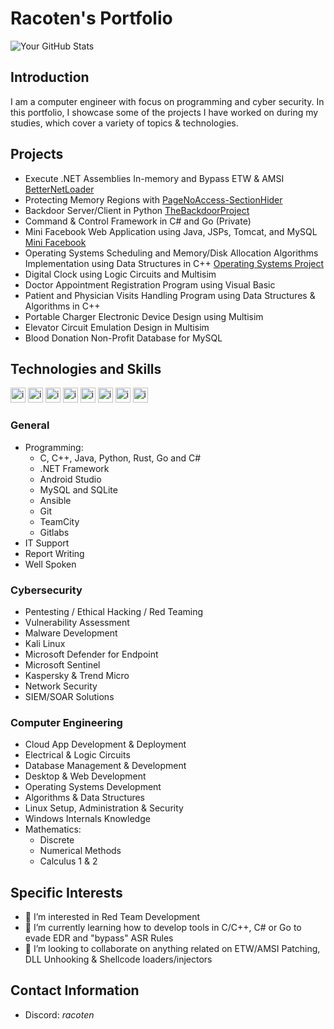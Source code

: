 # Racoten's Portfolio
![Your GitHub Stats](https://github-readme-stats.vercel.app/api?username=racoten&show_icons=true)
## Introduction
I am a computer engineer with focus on programming and cyber security. In this portfolio, I showcase some of the projects I have worked on during my studies, which cover a variety of topics & technologies.

## Projects
- Execute .NET Assemblies In-memory and Bypass ETW & AMSI [BetterNetLoader](https://github.com/racoten/BetterNetLoader)
- Protecting Memory Regions with [PageNoAccess-SectionHider](https://github.com/racoten/PageNoAccess-SectionHider)
- Backdoor Server/Client in Python [TheBackdoorProject](https://github.com/racoten/TheBackdoorProject)
- Command & Control Framework in C# and Go (Private)
- Mini Facebook Web Application using Java, JSPs, Tomcat, and MySQL [Mini Facebook](https://github.com/racoten/ROOT)
- Operating Systems Scheduling and Memory/Disk Allocation Algorithms Implementation using Data Structures in C++ [Operating Systems Project](https://github.com/racoten/Proyecto_Operating_Systems)
- Digital Clock using Logic Circuits and Multisim
- Doctor Appointment Registration Program using Visual Basic
- Patient and Physician Visits Handling Program using Data Structures & Algorithms in C++
- Portable Charger Electronic Device Design using Multisim
- Elevator Circuit Emulation Design in Multisim
- Blood Donation Non-Profit Database for MySQL

## Technologies and Skills
<img src="https://user-images.githubusercontent.com/40224197/229528526-f40e8e34-e0c6-4b91-8d71-794875822a5e.png" alt="image" width="24"/> <img src="https://user-images.githubusercontent.com/40224197/229529377-33155a38-807f-44de-8f2e-7d5c890624d2.png" alt="image" width="24"/> <img src="https://user-images.githubusercontent.com/40224197/229529544-595ca4ae-495c-4fb0-aef6-4cb1108481a4.png" alt="image" width="24"/> <img src="https://user-images.githubusercontent.com/40224197/229529735-c0a4411a-09de-42fc-a43d-3f052bcf3760.png" alt="image" width="24"/> <img src="https://user-images.githubusercontent.com/40224197/229529818-f0c18d93-7a31-4d6b-802e-76ba214ebc63.png" alt="image" width="24"/> <img src="https://user-images.githubusercontent.com/40224197/229530687-3ef1791a-cd02-4cf1-a66e-9930a789af52.png" alt="image" width="24"/> <img src="https://user-images.githubusercontent.com/40224197/229531018-1ea52d32-17d6-43d1-b2e4-1142168429b6.png" alt="image" width="24"/> <img src="https://user-images.githubusercontent.com/40224197/229531380-2710bf2b-2ea7-4c24-be14-1c15238ba3f6.png" alt="image" width="24"/> 

### General
- Programming:
  -   C, C++, Java, Python, Rust, Go and C#
  -   .NET Framework
  -   Android Studio
  -   MySQL and SQLite
  -   Ansible
  -   Git
  -   TeamCity
  -   Gitlabs
- IT Support
- Report Writing
- Well Spoken

### Cybersecurity
- Pentesting / Ethical Hacking / Red Teaming
- Vulnerability Assessment
- Malware Development
- Kali Linux
- Microsoft Defender for Endpoint
- Microsoft Sentinel
- Kaspersky & Trend Micro
- Network Security
- SIEM/SOAR Solutions

### Computer Engineering
- Cloud App Development & Deployment
- Electrical & Logic Circuits
- Database Management & Development
- Desktop & Web Development
- Operating Systems Development
- Algorithms & Data Structures
- Linux Setup, Administration & Security
- Windows Internals Knowledge
- Mathematics:
  - Discrete
  - Numerical Methods
  - Calculus 1 & 2

## Specific Interests
- 👀 I’m interested in Red Team Development 
- 🌱 I’m currently learning how to develop tools in C/C++, C# or Go to evade EDR and "bypass" ASR Rules
- 💞️ I’m looking to collaborate on anything related on ETW/AMSI Patching, DLL Unhooking & Shellcode loaders/injectors

## Contact Information
- Discord: _racoten_

